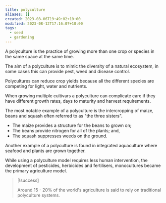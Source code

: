 ```yaml
---
title: polyculture
aliases: []
created: 2023-08-06T19:49:02+10:00
modified: 2023-08-12T17:16:07+10:00
tags:
  - seed
  - gardening
---
```

A polyculture is the practice of growing more than one crop or species in the same space at the same time.

The aim of a polyculture is to mimic the diversity of a natural ecosystem, in some cases this can provide pest, weed and disease control.

Polycultures can reduce crop yields because all the different species are competing for light, water and nutrients.

When growing multiple cultivars a polyculture can complicate care if they have different growth rates, days to maturity and harvest requirements.

The most notable example of a polyculture is the intercropping of maize, beans and squash often referred to as "the three sisters".
- The maize provides a structure for the beans to grown on;
- The beans provide nitrogen for all of the plants; and,
- The squash suppresses weeds on the ground.

Another example of a polyculture is found in integrated aquaculture where seafood and plants are grown together.

While using a polyculture model requires less human intervention, the development of pesticides, herbicides and fertilisers, monocultures became the primary agriculture model.

>[!success]
>
> Around 15 - 20% of the world's agriculture is said to rely on traditional polyculture systems.

